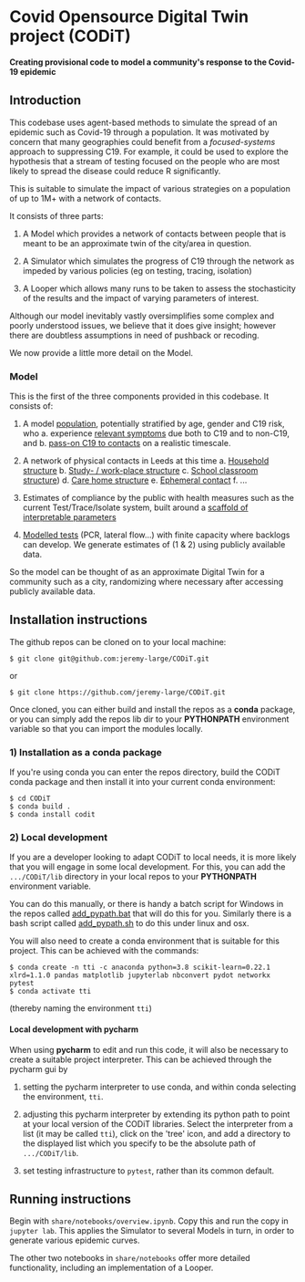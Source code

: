 #  Covid Opensource Digital Twin project (CODiT)

#### Creating provisional code to model a community's response to the Covid-19 epidemic

## Introduction

This codebase uses agent-based methods to simulate the spread of an epidemic such as Covid-19 through a population.
It was motivated by concern that many geographies could benefit from a _focused-systems_ approach to suppressing C19. 
For example, it could be used to explore the hypothesis that a stream of testing focused on the people who are most likely 
to spread the disease could reduce R significantly. 

This is suitable to simulate the impact of various strategies on a population of up to 1M+ with a network of contacts.  

It consists of three parts:

1. A Model which provides a network of contacts between people that is meant to be an approximate twin of the city/area in question.

1. A Simulator which simulates the progress of C19 through the network as impeded by various policies (eg on testing, tracing, isolation)

1. A Looper which allows many runs to be taken to assess the stochasticity of the results and the impact of varying parameters of interest.


Although our model inevitably vastly oversimplifies some complex and poorly understood issues, 
we believe that it does give insight; however there are doubtless assumptions in need of pushback or recoding. 

We now provide a little more detail on the Model.

### Model
This is the first of the three components provided in this codebase. It consists of:

1.	A model [population](https://github.com/jeremy-large/CODiT/blob/master/lib/codit/population/networks/city.py#L13), 
potentially stratified by age, gender and C19 risk, who
a.	experience [relevant symptoms](https://github.com/jeremy-large/CODiT/blob/master/lib/codit/population/covid.py#L37) 
due both to C19 and to non-C19, and 
b.	[pass-on C19 to contacts](https://github.com/jeremy-large/CODiT/blob/master/lib/codit/population/person.py#L38) on a realistic timescale.

2.	A network of physical contacts in Leeds at this time
a.	[Household structure](https://github.com/jeremy-large/CODiT/blob/master/lib/codit/population/networks/city_config/typical_households.py#L8)
b.	[Study- / work-place structure](https://github.com/jeremy-large/CODiT/blob/master/lib/codit/population/networks/city.py#L123)
c.  [School classroom structure](https://github.com/jeremy-large/CODiT/blob/master/lib/codit/population/networks/city.py#L73))
d.  [Care home structure](https://github.com/jeremy-large/CODiT/blob/master/lib/codit/population/networks/city.py#L44)
e.	[Ephemeral contact](https://github.com/jeremy-large/CODiT/blob/master/lib/codit/population/networks/city.py#L22)
f.  ...

3.	Estimates of compliance by the public with health measures such as the current Test/Trace/Isolate system, 
built around a [scaffold of interpretable parameters](https://github.com/jeremy-large/CODiT/blob/master/lib/codit/config.py)

4.	[Modelled tests](https://github.com/jeremy-large/CODiT/blob/master/lib/codit/society/test.py) (PCR, lateral flow…) with finite capacity where backlogs can develop.
We generate estimates of (1 & 2) using publicly available data. 

So the model can be thought of as an approximate Digital Twin for a community such as a city, 
randomizing where necessary after accessing publicly available data. 

## Installation instructions

The github repos can be cloned on to your local machine:
```
$ git clone git@github.com:jeremy-large/CODiT.git
```
or
```
$ git clone https://github.com/jeremy-large/CODiT.git
```
Once cloned, you can either build and install the repos as a **conda** package, or you can simply add the repos lib dir to 
your **PYTHONPATH** environment variable so that you can import the modules locally.

### 1) Installation as a conda package

If you're using conda you can enter the repos directory, build the CODiT conda package and then install it into your current conda environment:
```
$ cd CODiT
$ conda build .
$ conda install codit
```

### 2) Local development

If you are a developer looking to adapt CODiT to local needs, it is more likely that you will engage in some
local development. 
For this, you can add the `.../CODiT/lib` directory in your local repos to your **PYTHONPATH** environment variable.  

You can do this manually, or there is handy a batch script for Windows in the repos called 
[add_pypath.bat](https://github.com/jeremy-large/CODiT/blob/master/add_pypath.bat) that will do this for you.
Similarly there is a bash script called 
[add_pypath.sh](https://github.com/jeremy-large/CODiT/blob/master/add_pypath.sh) to do this under linux and osx.

You will also need to create a conda environment that is suitable for this project. 
This can be achieved with the commands:

```
$ conda create -n tti -c anaconda python=3.8 scikit-learn=0.22.1 xlrd=1.1.0 pandas matplotlib jupyterlab nbconvert pydot networkx pytest
$ conda activate tti
```

(thereby naming the environment `tti`)

#### Local development with pycharm

When using **pycharm** to edit and run this code, it will also be necessary to create a suitable project interpreter. 
This can be achieved through the pycharm gui by

1. setting the pycharm interpreter to use conda, and within conda selecting the environment, `tti`.

1. adjusting this pycharm interpreter by extending its python path to point at your local version of the CODiT libraries.
Select the interpreter from a list (it may be called `tti`), click on the 'tree' icon, 
and add a directory to the displayed list which you specify to be the absolute path 
of `.../CODiT/lib`. 
 
1. set testing infrastructure to `pytest`, rather than its common default.

## Running instructions

Begin with `share/notebooks/overview.ipynb`. Copy this and run the copy in `jupyter lab`.
This applies the Simulator to several Models in turn, in order to generate various epidemic curves.

The other two notebooks in `share/notebooks` offer more detailed functionality, 
including an implementation of a Looper.
